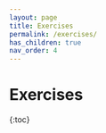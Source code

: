 ```yaml
---
layout: page
title: Exercises
permalink: /exercises/
has_children: true
nav_order: 4
---
```


# Exercises

{:toc}